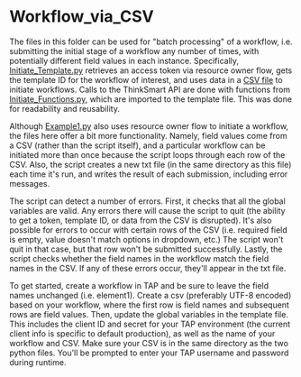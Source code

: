 # Workflow_via_CSV

The files in this folder can be used for "batch processing" of a workflow, i.e. submitting the initial stage of a workflow any number of times, with potentially different field values in each instance. Specifically, [Initiate_Template.py](https://github.com/ThinkSmart/API_Examples/blob/master/Workflow_via_CSV/Initiate_Template.py?ts=2) retrieves an access token via resource owner flow, gets the template ID for the workflow of interest, and uses data in a [CSV file](https://github.com/ThinkSmart/API_Examples/blob/master/Workflow_via_CSV/TestFields.csv) to initiate workflows. Calls to the ThinkSmart API are done with functions from [Initiate_Functions.py](https://github.com/ThinkSmart/API_Examples/blob/master/Workflow_via_CSV/Initiate_Functions.py?ts=2), which are imported to the template file. This was done for readability and reusability. 

Although [Example1.py](https://github.com/ThinkSmart/API_Examples/blob/master/Example1.py?ts=2) also uses resource owner flow to initiate a workflow, the files here offer a bit more functionality. Namely, field values come from a CSV (rather than the script itself), and a particular workflow can be initiated more than once because the script loops through each row of the CSV. Also, the script creates a new txt file (in the same directory as this file) each time it's run, and writes the result of each submission, including error messages. 

The script can detect a number of errors. First, it checks that all the global variables are valid. Any errors there will cause the script to quit (the ability to get a token, template ID, or data from the CSV is disrupted). It's also possible for errors to occur with certain rows of the CSV (i.e. required field is empty, value doesn't match options in dropdown, etc.) The script won't quit in that case, but that row won't be submitted successfully. Lastly, the script checks whether the field names in the workflow match the field names in the CSV. If any of these errors occur, they'll appear in the txt file. 

To get started, create a workflow in TAP and be sure to leave the field names unchanged (i.e. element1). Create a csv (preferably UTF-8 encoded) based on your workflow, where the first row is field names and subsequent rows are field values. Then, update the global variables in the template file. This includes the client ID and secret for your TAP environment (the current client info is specific to default production), as well as the name of your workflow and CSV. Make sure your CSV is in the same directory as the two python files. You'll be prompted to enter your TAP username and password during runtime. 
